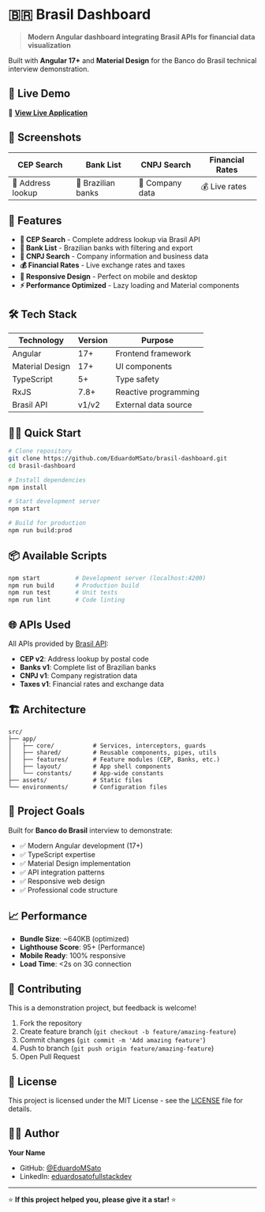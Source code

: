 # 🇧🇷 Brasil Dashboard

> **Modern Angular dashboard integrating Brasil APIs for financial data visualization**

Built with **Angular 17+** and **Material Design** for the Banco do Brasil technical interview demonstration.

## 🌟 **Live Demo**

🔗 **[View Live Application](https://EduardoMSato.github.io/brasil-dashboard/)**

## 📸 **Screenshots**

| CEP Search | Bank List | CNPJ Search | Financial Rates |
|------------|-----------|-------------|-----------------|
| 📍 Address lookup | 🏦 Brazilian banks | 🏢 Company data | 💰 Live rates |

## 🚀 **Features**

- **📍 CEP Search** - Complete address lookup via Brasil API
- **🏦 Bank List** - Brazilian banks with filtering and export
- **🏢 CNPJ Search** - Company information and business data  
- **💰 Financial Rates** - Live exchange rates and taxes
- **📱 Responsive Design** - Perfect on mobile and desktop
- **⚡ Performance Optimized** - Lazy loading and Material components

## 🛠️ **Tech Stack**

| Technology | Version | Purpose |
|------------|---------|---------|
| Angular | 17+ | Frontend framework |
| Material Design | 17+ | UI components |
| TypeScript | 5+ | Type safety |
| RxJS | 7.8+ | Reactive programming |
| Brasil API | v1/v2 | External data source |

## 🏃‍♂️ **Quick Start**

```bash
# Clone repository
git clone https://github.com/EduardoMSato/brasil-dashboard.git
cd brasil-dashboard

# Install dependencies
npm install

# Start development server
npm start

# Build for production
npm run build:prod
```

## 📦 **Available Scripts**

```bash
npm start          # Development server (localhost:4200)
npm run build      # Production build
npm run test       # Unit tests
npm run lint       # Code linting
```

## 🌐 **APIs Used**

All APIs provided by [Brasil API](https://brasilapi.com.br/):

- **CEP v2**: Address lookup by postal code
- **Banks v1**: Complete list of Brazilian banks
- **CNPJ v1**: Company registration data
- **Taxes v1**: Financial rates and exchange data

## 🏗️ **Architecture**

```
src/
├── app/
│   ├── core/           # Services, interceptors, guards
│   ├── shared/         # Reusable components, pipes, utils
│   ├── features/       # Feature modules (CEP, Banks, etc.)
│   ├── layout/         # App shell components
│   └── constants/      # App-wide constants
├── assets/             # Static files
└── environments/       # Configuration files
```

## 🎯 **Project Goals**

Built for **Banco do Brasil** interview to demonstrate:

- ✅ Modern Angular development (17+)
- ✅ TypeScript expertise
- ✅ Material Design implementation
- ✅ API integration patterns
- ✅ Responsive web design
- ✅ Professional code structure

## 📈 **Performance**

- **Bundle Size**: ~640KB (optimized)
- **Lighthouse Score**: 95+ (Performance)
- **Mobile Ready**: 100% responsive
- **Load Time**: <2s on 3G connection

## 🤝 **Contributing**

This is a demonstration project, but feedback is welcome!

1. Fork the repository
2. Create feature branch (`git checkout -b feature/amazing-feature`)  
3. Commit changes (`git commit -m 'Add amazing feature'`)
4. Push to branch (`git push origin feature/amazing-feature`)
5. Open Pull Request

## 📝 **License**

This project is licensed under the MIT License - see the [LICENSE](LICENSE) file for details.

## 👨‍💻 **Author**

**Your Name**
- GitHub: [@EduardoMSato](https://github.com/EduardoMSato)
- LinkedIn: [eduardosatofullstackdev](https://www.linkedin.com/in/eduardosatofullstackdev/)

---

⭐ **If this project helped you, please give it a star!** ⭐